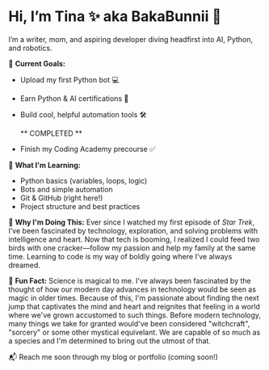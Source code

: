# Hi, I’m Tina ✨ aka BakaBunnii 🐰
I’m a writer, mom, and aspiring developer diving headfirst into AI, Python, and robotics.

🎯 **Current Goals:**
- Upload my first Python bot 💻
- Earn Python & AI certifications 📜
- Build cool, helpful automation tools 🛠️

    ** COMPLETED **
- Finish my Coding Academy precourse  ✅

🧠 **What I'm Learning:**
- Python basics (variables, loops, logic)
- Bots and simple automation
- Git & GitHub (right here!)
- Project structure and best practices

🌱 **Why I'm Doing This:**
Ever since I watched my first episode of *Star Trek*, I’ve been fascinated by technology, exploration, and solving problems with intelligence and heart. Now that tech is booming, I realized I could feed two birds with one cracker—follow my passion and help my family at the same time. Learning to code is my way of boldly going where I’ve always dreamed.


🔮 **Fun Fact:**
Science is magical to me. I've always been fascinated by the thought of how our modern day advances in technology would be seen as magic in older times.
Because of this, I'm passionate about finding the next jump that captivates the mind and heart and reignites that feeling in a world where we've grown accustomed to such things. Before modern technology, many things we take for granted would've been considered "witchcraft", "sorcery" or some other mystical equivelant. We are capable of so much as a species and I'm determined to bring out the utmost of that.

📬 Reach me soon through my blog or portfolio (coming soon!)

